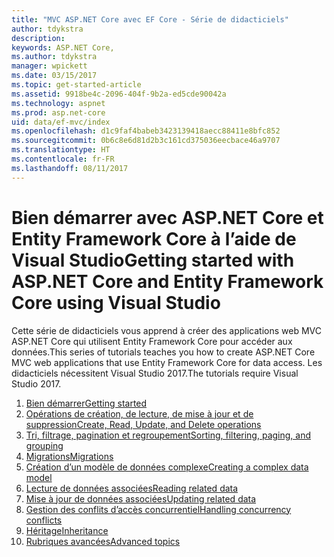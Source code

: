 ```yaml
---
title: "MVC ASP.NET Core avec EF Core - Série de didacticiels"
author: tdykstra
description: 
keywords: ASP.NET Core,
ms.author: tdykstra
manager: wpickett
ms.date: 03/15/2017
ms.topic: get-started-article
ms.assetid: 9918be4c-2096-404f-9b2a-ed5cde90042a
ms.technology: aspnet
ms.prod: asp.net-core
uid: data/ef-mvc/index
ms.openlocfilehash: d1c9faf4babeb3423139418aecc88411e8bfc852
ms.sourcegitcommit: 0b6c8e6d81d2b3c161cd375036eecbace46a9707
ms.translationtype: HT
ms.contentlocale: fr-FR
ms.lasthandoff: 08/11/2017
---
```

# <a name="getting-started-with-aspnet-core-and-entity-framework-core-using-visual-studio"></a><span data-ttu-id="a668e-103">Bien démarrer avec ASP.NET Core et Entity Framework Core à l’aide de Visual Studio</span><span class="sxs-lookup"><span data-stu-id="a668e-103">Getting started with ASP.NET Core and Entity Framework Core using Visual Studio</span></span>

<span data-ttu-id="a668e-104">Cette série de didacticiels vous apprend à créer des applications web MVC ASP.NET Core qui utilisent Entity Framework Core pour accéder aux données.</span><span class="sxs-lookup"><span data-stu-id="a668e-104">This series of tutorials teaches you how to create ASP.NET Core MVC web applications that use Entity Framework Core for data access.</span></span> <span data-ttu-id="a668e-105">Les didacticiels nécessitent Visual Studio 2017.</span><span class="sxs-lookup"><span data-stu-id="a668e-105">The tutorials require Visual Studio 2017.</span></span>

1. [<span data-ttu-id="a668e-106">Bien démarrer</span><span class="sxs-lookup"><span data-stu-id="a668e-106">Getting started</span></span>](intro.md)
2. [<span data-ttu-id="a668e-107">Opérations de création, de lecture, de mise à jour et de suppression</span><span class="sxs-lookup"><span data-stu-id="a668e-107">Create, Read, Update, and Delete operations</span></span>](crud.md)
3. [<span data-ttu-id="a668e-108">Tri, filtrage, pagination et regroupement</span><span class="sxs-lookup"><span data-stu-id="a668e-108">Sorting, filtering, paging, and grouping</span></span>](sort-filter-page.md)
4. [<span data-ttu-id="a668e-109">Migrations</span><span class="sxs-lookup"><span data-stu-id="a668e-109">Migrations</span></span>](migrations.md)
5. [<span data-ttu-id="a668e-110">Création d’un modèle de données complexe</span><span class="sxs-lookup"><span data-stu-id="a668e-110">Creating a complex data model</span></span>](complex-data-model.md)
6. [<span data-ttu-id="a668e-111">Lecture de données associées</span><span class="sxs-lookup"><span data-stu-id="a668e-111">Reading related data</span></span>](read-related-data.md)
7. [<span data-ttu-id="a668e-112">Mise à jour de données associées</span><span class="sxs-lookup"><span data-stu-id="a668e-112">Updating related data</span></span>](update-related-data.md)
8. [<span data-ttu-id="a668e-113">Gestion des conflits d’accès concurrentiel</span><span class="sxs-lookup"><span data-stu-id="a668e-113">Handling concurrency conflicts</span></span>](concurrency.md)
9. [<span data-ttu-id="a668e-114">Héritage</span><span class="sxs-lookup"><span data-stu-id="a668e-114">Inheritance</span></span>](inheritance.md)
10. [<span data-ttu-id="a668e-115">Rubriques avancées</span><span class="sxs-lookup"><span data-stu-id="a668e-115">Advanced topics</span></span>](advanced.md)
